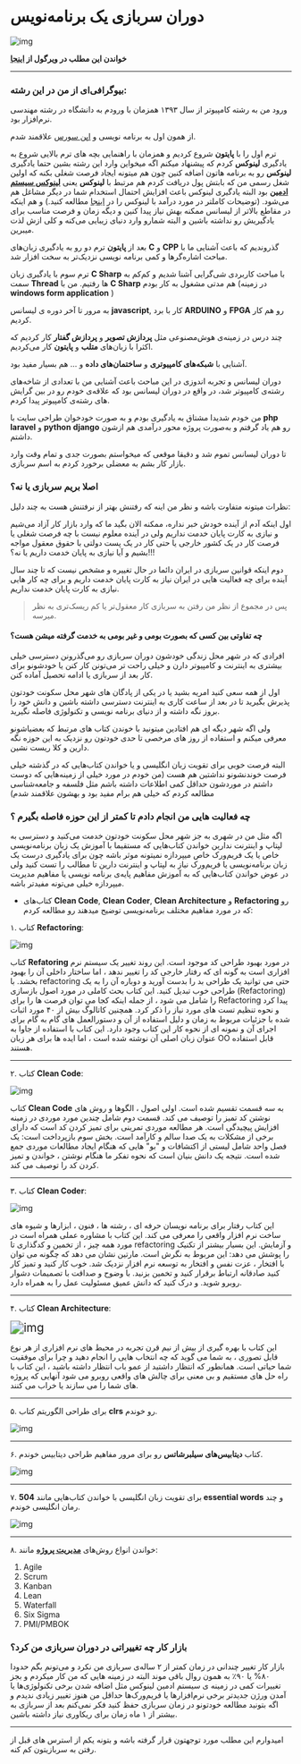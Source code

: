 # دوران سربازی یک برنامه‌نویس

![img](https://files.virgool.io/upload/users/34548/posts/vnrxgaadykuj/1znkjunacsox.jpeg)



**خواندن این مطلب در ویرگول از [اینجا](https://vrgl.ir/dRke0)**



------



### بیوگرافی‌ای از من در این رشته:

ورود من به رشته کامپیوتر از سال ۱۳۹۳ همزمان با ورودم به دانشگاه در رشته مهندسی نرم‌افزار بود.

از همون اول به برنامه نویسی و [اپن سورس](https://en.wikipedia.org/wiki/Open_source) علاقمند شدم.

ترم اول را با **پایتون** شروع کردیم و همزمان با راهنمایی‌ بچه های ترم بالایی شروع به یادگیری **لینوکس** کردم  که پیشنهاد میکنم اگه میخواین وارد این رشته بشین حتما یادگیری **لینوکس** رو به برنامه هاتون اضافه کنین چون هم میتونه ایجاد فرصت شغلی بکنه که اولین شغل رسمی من که بابتش پول دریافت کردم هم مرتبط با **لینوکس** یعنی **[لینوکس سیستم ادمین](https://www.fieldengineer.com/skills/linux-system-administrator)** بود البته یادگیری لينوکس باعث افزایش احتمال استخدام شما در دیگر مشاغل هم می‌شود. (توضیحات کاملتر در مورد درآمد با لینوکس را در [اینجا](http://linuxbook.ir/chapters/linux_as_a_job.html) مطالعه کنید.) و هم اینکه در مقاطع بالاتر از لیسانس ممکنه بهش نیاز پیدا  کنین و دیگه زمان و فرصت مناسب برای یادگیریش رو نداشته باشین و البته  شمارو وارد دنیای زیبایی می‌کنه و کلی ازش لذت میبرین.

بعد از **پایتون** ترم دو رو به یادگیری زبان‌های **C** و **CPP** گذروندیم که باعث آشنایی ما با مباحث اشاره‌گرها و کمی برنامه نویسی نزدیک‌تر به سخت افزار شد.

ترم سوم با یادگیری زبان **C Sharp** با مباحث کاربردی شی‌گرایی آشنا شدیم و کم‌کم به سمت **Thread** ها رفتیم. من با **C Sharp** هم مدتی مشغول به کار بودم (در زمینه **windows form application** )

به مرور  تا آخر دوره ی لیسانس  **javascript**, کار با برد **ARDUINO** و **FPGA** رو هم کار کردیم.

چند درس در زمینه‌ی هوش‌مصنوعی مثل **پردازش تصویر** و **پردازش گفتار** کار کردیم که اکثرا با زبان‌های **متلب** و **پایتون** کار می‌کردیم.

آشنایی با **شبکه‌های کامپیوتری** و **ساختمان‌های داده** و … هم بسیار مفید بود.

دوران لیسانس و تجربه اندوزی در  این مباحث باعث آشنایی من با تعدادی از  شاخه‌های رشته‌ی کامپیوتر شد، در واقع در دوران لیسانس بود که علاقه‌ی خودم رو در بین گرایش های رشته‌ی کامپیوتر پیدا کردم.

من خودم شدیدا مشتاق به یادگیری بودم و به صورت خودخوان طراحی سایت با **php laravel** و **python** **django** رو هم یاد گرفتم و به‌صورت پروژه محور درآمدی هم ازشون داشتم.

تا دوران لیسانس تموم شد و دقیقا موقعی که میخواستم بصورت جدی و تمام وقت وارد بازار کار بشم به معضلی برخورد کردم به اسم سربازی.



### اصلا بریم سربازی یا نه؟

نظرات میتونه متفاوت باشه و نظر  من اینه که رفتنش بهتر از نرفتنش هست به چند دلیل:

اول اینکه آدم از آینده خودش خبر نداره، ممکنه الان بگید ما که وارد بازار کار آزاد می‌شیم و نیازی به کارت پایان خدمت نداریم ولی در آینده معلوم نیست  با چه فرصت شغلی یا فرصت کار در یک کشور خارجی یا حتی کار در یک پست دولتی  با حقوق معقول مواجه بشیم و آیا نیازی به پایان خدمت داریم یا نه؟!!! 

دوم اینکه قوانین سربازی در ایران دائما در حال تغییره و مشخص نیست که تا چند  سال آینده برای چه فعالیت هایی در ایران نیاز به کارت پایان خدمت داریم و  برای چه کار هایی نیازی به کارت پایان خدمت نداریم.

> پس در مجموع از نظر من رفتن به سربازی کار معقول‌تر یا کم ریسک‌تری به نظر میرسه.

#### **چه تفاوتی بین کسی که بصورت بومی و غیر بومی به خدمت گرفته میشن هست؟**

افرادی که در شهر محل زندگی خودشون دوران سربازی رو می‌گذرونن دسترسی خیلی بیشتری به اینترنت و کامپیوتر‌ دارن و خیلی راحت تر می‌تونن کار کنن یا خودشونو  برای کار بعد از سربازی یا ادامه تحصیل  آماده کنن.

اول از همه سعی کنید امریه بشید یا در یکی از پادگان های شهر محل سکونت خودتون پذیرش بگیرید تا در بعد از ساعت کاری به اینترنت دسترسی داشته باشین و  دانش خود را بروز نگه داشته و از دنیای برنامه نویسی و  تکنولوژی فاصله  نگیرید.

ولی اگه شهر دیگه ای هم افتادین میتونید با خوندن کتاب های مرتبط که بعضیاشونو معرفی میکنم و  استفاده از روز های مرخصی تا حدی خودتون رو نزدیک به این حوزه نگه دارین و  کلا ریست نشین.

البته فرصت  خوبی برای تقویت زبان انگلیسی و یا خواندن کتاب‌هایی که در گذشته خیلی فرصت خوندنشونو نداشتین هم هست (من خودم در مورد خیلی از زمینه‌هایی که دوست  داشتم در موردشون حداقل کمی اطلاعات داشته باشم مثل فلسفه و جامعه‌شناسی  مطالعه کردم که خیلی هم برام مفید بود و بهشون علاقمند شدم)

### چه فعالیت هایی من انجام دادم تا کمتر از این حوزه فاصله بگیرم ؟

اگه مثل من در شهری به جز شهر محل سکونت خودتون خدمت می‌کنید و دسترسی به  لپتاپ و اینترنت ندارین خواندن کتا‌‌ب‌هایی که مستقیما با آموزش یک زبان  برنامه‌نویسی خاص یا یک فریم‌ورک خاص میپردازه نمیتونه موثر باشه چون برای  یادگیری درست یک زبان برنامه‌نویسی یا فریم‌ورک نیاز به لپتاپ و اینترنت  دارین تا مطالب را تست کنید ولی در عوض خواندن کتاب‌هایی که به آموزش  مفاهیم پایه‌ی برنامه نویسی یا مفاهیم مدیریت میپردازه خیلی می‌تونه مفیدتر باشه.

- کتاب‌های **Clean Code**, **Clean Coder**, **Clean Architecture** و **Refactoring** رو که در مورد مفاهیم مختلف برنامه‌نویسی توضیح میدهند رو مطالعه کردم:

۱. کتاب **Refactoring**:

![img](https://files.virgool.io/upload/users/34548/posts/vnrxgaadykuj/rogciorhvplg.jpeg)

کتاب **Refatoring** در مورد بهبود  طراحی کد موجود است. این روند تغییر یک سیستم نرم افزاری است به گونه ای که رفتار خارجی کد را تغییر ندهد ، اما ساختار داخلی آن را بهبود بخشد. با  refactoring حتی می توانید یک طراحی بد را بدست آورید و دوباره آن را به یک طراحی خوب تبدیل کنید. این کتاب بحث کاملی در مورد اصول بازسازی  (Refactoring) را شامل می شود ، از جمله اینکه کجا می توان فرصت ها را برای Refactoring پیدا کرد و نحوه تنظیم تست های مورد نیاز را ذکر کرد. همچنین  کاتالوگ بیش از ۴۰ مورد اثبات شده با جزئیات مربوط به زمان و دلیل استفاده  از آن و دستورالعمل های گام به گام برای اجرای آن و نمونه ای از نحوه کار  این کتاب وجود دارد. این کتاب با استفاده از جاوا به عنوان زبان اصلی آن  نوشته شده است ، اما ایده ها برای هر زبان OO قابل استفاده هستند.



------



۲. کتاب **Clean Code**:

![img](https://files.virgool.io/upload/users/34548/posts/vnrxgaadykuj/jhb7pvwfvnc8.jpeg)

کتاب **Clean Code** به سه قسمت تقسیم شده است. اولی اصول ، الگوها و روش های نوشتن کد تمیز را توصیف می کند.  قسمت دوم شامل چندین مورد موردی در زمینه افزایش پیچیدگی است. هر مطالعه  موردی تمرینی برای تمیز کردن کد  است که دارای برخی از مشکلات به یک صدا  سالم و کارآمد است. بخش سوم بازپرداخت است: یک فصل واحد شامل لیستی از  اکتشافات و "بو" هایی که هنگام ایجاد مطالعات موردی جمع شده است. نتیجه یک  دانش بنیان است که نحوه تفکر ما هنگام نوشتن ، خواندن و تمیز کردن کد را  توصیف می کند.



------



۳. کتاب **Clean Coder**:

![img](https://files.virgool.io/upload/users/34548/posts/vnrxgaadykuj/tiu95n8rjpcv.jpeg)

این کتاب رفتار برای برنامه نویسان حرفه ای ، رشته ها ، فنون ، ابزارها و  شیوه های ساخت نرم افزار واقعی را معرفی می کند. این کتاب با مشاوره عملی  همراه است  در مورد همه چیز ، از تخمین و کدگذاری تا refactoring و آزمایش. این بسیار بیشتر از تکنیک را پوشش می دهد: این مربوط به نگرش است. مارتین  نشان می دهد که چگونه می توان با افتخار ، عزت نفس و افتخار به توسعه نرم  افزار نزدیک شد. خوب کار کنید و تمیز کار کنید صادقانه ارتباط برقرار کنید و تخمین بزنید. با وضوح و صداقت با تصمیمات دشوار روبرو شوید. و درک کنید که دانش عمیق مسئولیت عمل را به همراه دارد.



------



۴. کتاب **Clean Architecture**:

<img src="https://files.virgool.io/upload/users/34548/posts/vnrxgaadykuj/alcj0cnnlhv3.jpeg" alt="img" style="zoom:150%;" />

این کتاب با بهره گیری از بیش از نیم قرن تجربه در محیط های نرم افزاری از  هر نوع قابل تصوری ، به شما می گوید که چه انتخاب هایی را انجام دهید و چرا برای موفقیت شما حیاتی است. همانطور که انتظار داشتید از عمو باب انتظار  داشته باشید ، این کتاب با راه حل های مستقیم و بی معنی برای چالش های  واقعی روبرو می شود  آنهایی که پروژه های شما را می سازند یا خراب می کنند.



------



۵. برای طراحی الگوریتم کتاب **clrs** رو خوندم.

![img](https://files.virgool.io/upload/users/34548/posts/vnrxgaadykuj/1lk4t6b4fdd6.jpeg)



------



۶. کتاب **دیتابیس‌های سیلبرشاتس** رو برای مرور مفاهیم طراحی دیتابیس خوندم.

![img](https://files.virgool.io/upload/users/34548/posts/vnrxgaadykuj/pvnnqqm766xp.jpeg)



------



۷. برای تقویت زبان انگلیسی با خواندن کتاب‌هایی مانند  **504 essential words**  و چند رمان انگلیسی خوندم.

![img](https://files.virgool.io/upload/users/34548/posts/vnrxgaadykuj/xhdx3gvwvgap.jpeg)



------



۸. خواندن انواع روش‌های **[مدیریت پروژه](https://en.wikipedia.org/wiki/Project_management)** مانند:

1. Agile
2. Scrum
3. Kanban
4. Lean
5. Waterfall
6. Six Sigma
7. PMI/PMBOK



### بازار کار چه تغییراتی در دوران سربازی من کرد؟

بازار کار تغییر چندانی در زمان کمتر از ۲ ساله‌ی سربازی من نکرد و می‌تونم بگم  حدودا ۸۰% یا ۹۰٪ به همون روال باقی موند البته در زمینه هایی که من کار  میکردم و بجز تغییرات کمی در زمینه ی سیستم ادمین لینوکس مثل اضافه شدن  برخی تکنولوژی‌ها یا آمدن ورژن جدیدتر برخی نرم‌افزارها یا فریم‌ورک‌ها  حداقل من هنوز تغییر زیادی ندیدم و اگه بتونید مطالعه خودتونو در زمان  سربازی حفظ کنید فکر نمی‌کنم بعد از سربازی به بیشتر از ۱ ماه زمان برای  ریکاوری نیاز داشته باشین.



------



امیدوارم این مطلب مورد توجهتون قرار گرفته باشه و بتونه یکم از استرس های قبل از رفتن به سربازیتون کم کنه. 

